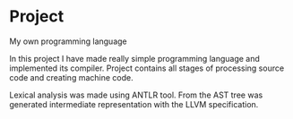 # Project
My own programming language

In this project I have made really simple programming language and implemented its compiler. 
Project contains all stages of processing source code and creating machine code.

Lexical analysis was made using ANTLR tool. From the AST tree was generated intermediate representation with the LLVM specification. 
